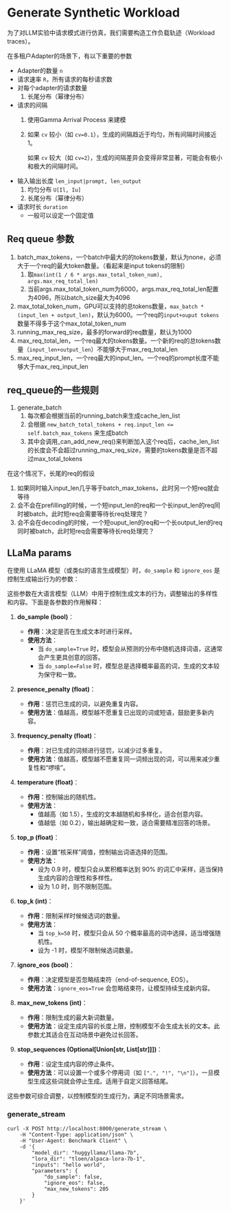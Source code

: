 

# Generate Synthetic Workload 

为了对LLM实验中请求模式进行仿真，我们需要构造工作负载轨迹（Workload traces）。

在多租户Adapter的场景下，有以下重要的参数

- Adapter的数量 `n`
- 请求速率 `R`，所有请求的每秒请求数
- 对每个adapter的请求数量
  1. 长尾分布（幂律分布）
- 请求的间隔
  1. 使用Gamma Arrival Process 来建模
  
  2. 如果 `cv` 较小（如 `cv=0.1`），生成的间隔趋近于均匀，所有间隔时间接近 1。
  
     如果 `cv` 较大（如 `cv=2`），生成的间隔差异会变得非常显著，可能会有极小和极大的间隔时间。
- 输入输出长度 `len_input|prompt, len_output`
  1. 均匀分布 `U[Il, Iu]` 
  2. 长尾分布（幂律分布）
- 请求时长 `duration`
  - 一般可以设定一个固定值

## Req queue 参数

1. batch_max_tokens，一个batch中最大的的tokens数量，默认为none，必须大于一个req的最大token数量。（看起来是input tokens的限制）
   1. 取`max(int(1 / 6 * args.max_total_token_num), args.max_req_total_len)`
   2. 当前args.max_total_token_num为6000，args.max_req_total_len配置为4096，所以batch_size最大为4096
2. max_total_token_num，GPU可以支持的总tokens数量，`max_batch * (input_len + output_len)`，默认为6000。一个req的`input+ouput tokens`数量不得多于这个max_total_token_num
3. running_max_req_size，最多的forward的req数量，默认为1000
4. max_req_total_len，一个req最大的tokens数量。一个新的req的总tokens数量（`input_len+output_len`）不能够大于max_req_total_len
5. max_req_input_len，一个req最大的input_len。一个req的prompt长度不能够大于max_req_input_len

## req_queue的一些规则

1. generate_batch 
   1. 每次都会根据当前的running_batch来生成cache_len_list
   2. 会根据 `new_batch_total_tokens + req.input_len <= self.batch_max_tokens` 来生成batch
   3. 其中会调用_can_add_new_req()来判断加入这个req后，cache_len_list的长度会不会超过running_max_req_size，需要的tokens数量是否不超过max_total_tokens

在这个情况下，长尾的req的假设

1. 如果同时输入input_len几乎等于batch_max_tokens，此时另一个短req就会等待
2. 会不会在prefilling的时候，一个短input_len的req和一个长input_len的req同时被batch，此时短req会需要等待长req处理完？
3. 会不会在decoding的时候，一个短ouput_len的req和一个长output_len的req同时被batch，此时短req会需要等待长req处理完？

## LLaMa params

在使用 LLaMA 模型（或类似的语言生成模型）时，`do_sample` 和 `ignore_eos` 是控制生成输出行为的参数：

这些参数在大语言模型（LLM）中用于控制生成文本的行为，调整输出的多样性和内容。下面是各参数的作用解释：

1. **do_sample (bool)**：  
   - **作用**：决定是否在生成文本时进行采样。
   - **使用方法**：
     - 当 `do_sample=True` 时，模型会从预测的分布中随机选择词语，这通常会产生更具创意的回答。
     - 当 `do_sample=False` 时，模型总是选择概率最高的词，生成的文本较为保守和一致。

2. **presence_penalty (float)**：
   - **作用**：惩罚已生成的词，以避免重复内容。
   - **使用方法**：值越高，模型越不愿重复已出现的词或短语，鼓励更多新内容。

3. **frequency_penalty (float)**：
   - **作用**：对已生成的词频进行惩罚，以减少过多重复。
   - **使用方法**：值越高，模型越不愿重复同一词频出现的词，可以用来减少重复性和“啰嗦”。

4. **temperature (float)**：
   - **作用**：控制输出的随机性。
   - **使用方法**：
     - 值越高（如 1.5），生成的文本越随机和多样化，适合创意内容。
     - 值越低（如 0.2），输出越确定和一致，适合需要精准回答的场景。
   
5. **top_p (float)**：
   - **作用**：设置“核采样”阈值，控制输出词语选择的范围。
   - **使用方法**：
     - 设为 0.9 时，模型只会从累积概率达到 90% 的词汇中采样，适当保持生成内容的合理性和多样性。
     - 设为 1.0 时，则不限制范围。
   
6. **top_k (int)**：
   - **作用**：限制采样时候候选词的数量。
   - **使用方法**：
     - 当 `top_k=50` 时，模型只会从 50 个概率最高的词中选择，适当增强随机性。
     - 设为 -1 时，模型不限制候选词数量。

7. **ignore_eos (bool)**：
   - **作用**：决定模型是否忽略结束符（end-of-sequence, EOS）。
   - **使用方法**：`ignore_eos=True` 会忽略结束符，让模型持续生成新内容。

8. **max_new_tokens (int)**：
   - **作用**：限制生成的最大新词数量。
   - **使用方法**：设定生成内容的长度上限，控制模型不会生成太长的文本。此参数尤其适合在互动场景中避免过长回答。

9. **stop_sequences (Optional[Union[str, List[str]]])**：
   - **作用**：设定生成内容的停止条件。
   - **使用方法**：可以设置一个或多个停用词（如 `[".", "!", "\n"]`），一旦模型生成这些词就会停止生成。适用于自定义回答结尾。

这些参数可综合调整，以控制模型的生成行为，满足不同场景需求。

### generate_stream

```shell
curl -X POST http://localhost:8000/generate_stream \
    -H "Content-Type: application/json" \
    -H "User-Agent: Benchmark Client" \
    -d '{
        "model_dir": "huggyllama/llama-7b",
        "lora_dir": "tloen/alpaca-lora-7b-1",
        "inputs": "hello world",
        "parameters": {
            "do_sample": false,
            "ignore_eos": false,
            "max_new_tokens": 205
        }
    }'
```

